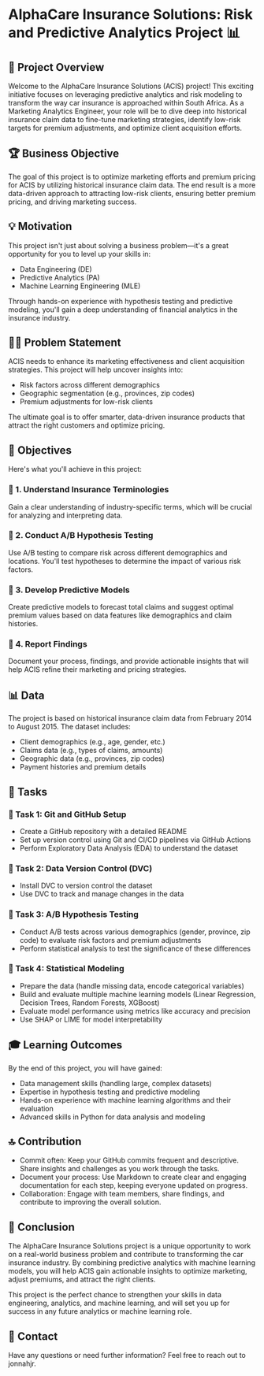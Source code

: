 # AlphaCare Insurance Solutions: Risk and Predictive Analytics Project 📊

## 🎯 Project Overview

Welcome to the AlphaCare Insurance Solutions (ACIS) project! This exciting initiative focuses on leveraging predictive analytics and risk modeling to transform the way car insurance is approached within South Africa. As a Marketing Analytics Engineer, your role will be to dive deep into historical insurance claim data to fine-tune marketing strategies, identify low-risk targets for premium adjustments, and optimize client acquisition efforts.

## 🏆 Business Objective

The goal of this project is to optimize marketing efforts and premium pricing for ACIS by utilizing historical insurance claim data. The end result is a more data-driven approach to attracting low-risk clients, ensuring better premium pricing, and driving marketing success.

## 💡 Motivation

This project isn't just about solving a business problem—it's a great opportunity for you to level up your skills in:

- Data Engineering (DE)
- Predictive Analytics (PA)
- Machine Learning Engineering (MLE)

Through hands-on experience with hypothesis testing and predictive modeling, you'll gain a deep understanding of financial analytics in the insurance industry.

## 🕵️‍♂️ Problem Statement

ACIS needs to enhance its marketing effectiveness and client acquisition strategies. This project will help uncover insights into:

- Risk factors across different demographics
- Geographic segmentation (e.g., provinces, zip codes)
- Premium adjustments for low-risk clients

The ultimate goal is to offer smarter, data-driven insurance products that attract the right customers and optimize pricing.

## 🎯 Objectives

Here's what you'll achieve in this project:

### 🔰 1. Understand Insurance Terminologies
Gain a clear understanding of industry-specific terms, which will be crucial for analyzing and interpreting data.

### 🔰 2. Conduct A/B Hypothesis Testing
Use A/B testing to compare risk across different demographics and locations. You'll test hypotheses to determine the impact of various risk factors.

### 🔰 3. Develop Predictive Models
Create predictive models to forecast total claims and suggest optimal premium values based on data features like demographics and claim histories.

### 🔰 4. Report Findings
Document your process, findings, and provide actionable insights that will help ACIS refine their marketing and pricing strategies.

## 📊 Data

The project is based on historical insurance claim data from February 2014 to August 2015. The dataset includes:

- Client demographics (e.g., age, gender, etc.)
- Claims data (e.g., types of claims, amounts)
- Geographic data (e.g., provinces, zip codes)
- Payment histories and premium details

## 🚨 Tasks

### 🔧 Task 1: Git and GitHub Setup
- Create a GitHub repository with a detailed README
- Set up version control using Git and CI/CD pipelines via GitHub Actions
- Perform Exploratory Data Analysis (EDA) to understand the dataset

### 🔧 Task 2: Data Version Control (DVC)
- Install DVC to version control the dataset
- Use DVC to track and manage changes in the data

### 🔧 Task 3: A/B Hypothesis Testing
- Conduct A/B tests across various demographics (gender, province, zip code) to evaluate risk factors and premium adjustments
- Perform statistical analysis to test the significance of these differences

### 🔧 Task 4: Statistical Modeling
- Prepare the data (handle missing data, encode categorical variables)
- Build and evaluate multiple machine learning models (Linear Regression, Decision Trees, Random Forests, XGBoost)
- Evaluate model performance using metrics like accuracy and precision
- Use SHAP or LIME for model interpretability

## 🎓 Learning Outcomes

By the end of this project, you will have gained:

- Data management skills (handling large, complex datasets)
- Expertise in hypothesis testing and predictive modeling
- Hands-on experience with machine learning algorithms and their evaluation
- Advanced skills in Python for data analysis and modeling

## 🔝 Contribution

- Commit often: Keep your GitHub commits frequent and descriptive. Share insights and challenges as you work through the tasks.
- Document your process: Use Markdown to create clear and engaging documentation for each step, keeping everyone updated on progress.
- Collaboration: Engage with team members, share findings, and contribute to improving the overall solution.

## 🌈 Conclusion

The AlphaCare Insurance Solutions project is a unique opportunity to work on a real-world business problem and contribute to transforming the car insurance industry. By combining predictive analytics with machine learning models, you will help ACIS gain actionable insights to optimize marketing, adjust premiums, and attract the right clients.

This project is the perfect chance to strengthen your skills in data engineering, analytics, and machine learning, and will set you up for success in any future analytics or machine learning role.

## 📧 Contact

Have any questions or need further information? Feel free to reach out to jonnahjr.
